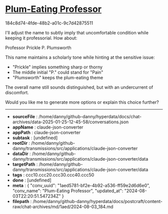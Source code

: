 # [Plum-Eating Professor](https://claude.ai/chat/1aed5781-bf2e-4b92-a536-ff59e2d6d6e0)

184c8d74-4fde-48b2-a01c-9c7d42875511

 I'll adjust the name to subtly imply that uncomfortable condition while keeping it professorial. How about:

Professor Prickle P. Plumsworth

This name maintains a scholarly tone while hinting at the sensitive issue:

- "Prickle" implies something sharp or thorny
- The middle initial "P." could stand for "Pain" 
- "Plumsworth" keeps the plum-eating theme

The overall name still sounds distinguished, but with an undercurrent of discomfort. 

Would you like me to generate more options or explain this choice further?

---

* **sourceFile** : /home/danny/github-danny/hyperdata/docs/chat-archives/data-2025-01-25-12-45-58/conversations.json
* **appName** : claude-json-converter
* **appPath** : claude-json-converter
* **subtask** : [undefined]
* **rootDir** : /home/danny/github-danny/transmissions/src/applications/claude-json-converter
* **dataDir** : /home/danny/github-danny/transmissions/src/applications/claude-json-converter/data
* **targetPath** : /home/danny/github-danny/transmissions/src/applications/claude-json-converter/data
* **tags** : ccc10.ccc20.ccc30.ccc40.ccc50
* **done** : [undefined]
* **meta** : {
  "conv_uuid": "1aed5781-bf2e-4b92-a536-ff59e2d6d6e0",
  "conv_name": "Plum-Eating Professor",
  "updated_at": "2024-08-03T22:20:51.547234Z"
}
* **filepath** : /home/danny/github-danny/hyperdata/docs/postcraft/content-raw/chat-archives/md/1aed/2024-08-03_184.md